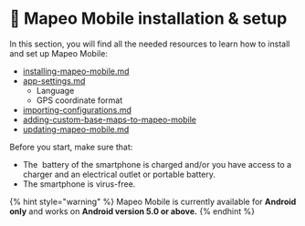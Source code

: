 # 📱 Mapeo Mobile installation & setup

In this section, you will find all the needed resources to learn how to install and set up Mapeo Mobile:&#x20;

* [installing-mapeo-mobile.md](installing-mapeo-mobile.md "mention")
* [app-settings.md](app-settings.md "mention")
  * Language
  * GPS coordinate format
* [importing-configurations.md](importing-configurations.md "mention")
* [adding-custom-base-maps-to-mapeo-mobile](adding-custom-base-maps-to-mapeo-mobile/ "mention")
* [updating-mapeo-mobile.md](updating-mapeo-mobile.md "mention")

Before you start, make sure that:

* The <img src="../../.gitbook/assets/Battery_icon.png" alt="" data-size="line" /> battery of the smartphone is charged and/or you have access to a charger and an <img src="../../.gitbook/assets/plug.png" alt="" data-size="line" />electrical outlet or portable battery.
* The smartphone is <img src="../../.gitbook/assets/virus_free_bug_free_icon.png" alt="" data-size="line" />virus-free.

{% hint style="warning" %}
Mapeo Mobile is currently available for **Android only** and works on **Android version 5.0 or above.**
{% endhint %}
